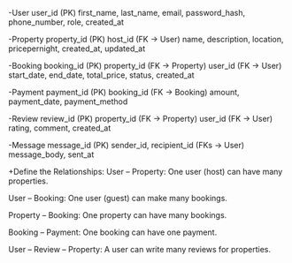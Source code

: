 -User
user_id (PK)
first_name, last_name, email, password_hash, phone_number, role, created_at

-Property
property_id (PK)
host_id (FK → User)
name, description, location, pricepernight, created_at, updated_at

-Booking
booking_id (PK)
property_id (FK → Property)
user_id (FK → User)
start_date, end_date, total_price, status, created_at

-Payment
payment_id (PK)
booking_id (FK → Booking)
amount, payment_date, payment_method

-Review
review_id (PK)
property_id (FK → Property)
user_id (FK → User)
rating, comment, created_at

-Message
message_id (PK)
sender_id, recipient_id (FKs → User)
message_body, sent_at

+Define the Relationships:
User – Property: One user (host) can have many properties.

User – Booking: One user (guest) can make many bookings.

Property – Booking: One property can have many bookings.

Booking – Payment: One booking can have one payment.

User – Review – Property: A user can write many reviews for properties.
